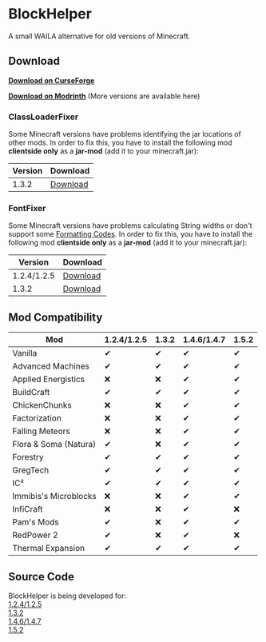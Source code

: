 # BlockHelper

A small WAILA alternative for old versions of Minecraft.

## Download

[**Download on CurseForge**](https://www.curseforge.com/minecraft/mc-mods/block-helper)

[**Download on Modrinth**](https://modrinth.com/mod/block-helper) (More versions are available here)

### ClassLoaderFixer

Some Minecraft versions have problems identifying the jar locations of other mods. In order to fix this, you have to install the following mod **clientside only** as a **jar-mod** (add it to your minecraft.jar):

| Version | Download |
| ----- | ----- |
| 1.3.2 | [Download](https://git.io/JmN4h) |

### FontFixer

Some Minecraft versions have problems calculating String widths or don't support some [Formatting Codes](https://minecraft.fandom.com/wiki/Formatting_codes). In order to fix this, you have to install the following mod **clientside only** as a **jar-mod** (add it to your minecraft.jar):

| Version | Download |
| ----- | ----- |
| 1.2.4/1.2.5 | [Download](https://git.io/JsrBl) |
| 1.3.2 | [Download](https://git.io/JsrBB) |

## Mod Compatibility

| Mod | 1.2.4/1.2.5 | 1.3.2 | 1.4.6/1.4.7 | 1.5.2 |
| ----- | ----- | ----- | ----- | ----- |
| Vanilla | ✔ | ✔ | ✔ | ✔ |
| Advanced Machines | ✔ | ✔ | ✔ | ✔ |
| Applied Energistics | ❌ | ❌ | ✔ | ✔ |
| BuildCraft | ✔ | ✔ | ✔ | ✔ |
| ChickenChunks | ❌ | ❌ | ✔ | ✔ |
| Factorization | ❌ | ❌ | ✔ | ✔ |
| Falling Meteors | ❌ | ❌ | ✔ | ✔ |
| Flora & Soma (Natura) | ✔ | ❌ | ✔ | ✔ |
| Forestry | ✔ | ✔ | ✔ | ✔ |
| GregTech | ✔ | ✔ | ✔ | ✔ |
| IC² | ✔ | ✔ | ✔ | ✔ |
| Immibis's Microblocks | ❌ | ❌ | ✔ | ✔ |
| InfiCraft | ❌ | ❌ | ✔ | ❌ |
| Pam's Mods | ✔ | ❌ | ✔ | ✔ |
| RedPower 2 | ✔ | ❌ | ✔ | ❌ |
| Thermal Expansion | ✔ | ✔ | ✔ | ✔ |

## Source Code

BlockHelper is being developed for:<br>
[1.2.4/1.2.5](https://github.com/ThexXTURBOXx/BlockHelper/tree/1.2.5)<br>
[1.3.2](https://github.com/ThexXTURBOXx/BlockHelper/tree/1.3.2)<br>
[1.4.6/1.4.7](https://github.com/ThexXTURBOXx/BlockHelper/tree/1.4.7)<br>
[1.5.2](https://github.com/ThexXTURBOXx/BlockHelper/tree/1.5.2)<br>
